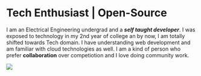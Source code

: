 # Tech Enthusiast | Open-Source
I am an Electrical Engineering undergrad and a ***self taught developer***. I was exposed to technology in my 2nd year of college an by now, I am totally shifted towards Tech domain. I have understanding web development and am familiar with cloud technologies as well. I am a kind of person who prefer **collaboration** over competiotion and I love doing community work.

<img 
   src="https://github-readme-stats.vercel.app/api?username=agniveshchaubey&show_icons=true&theme=tokyonight" 
/>
